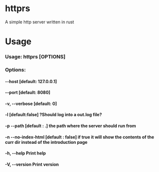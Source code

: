 # httprs
A simple http server written in rust

# Usage
### Usage: httprs [OPTIONS]

### Options:
####  --host <HOST>             [default: 127.0.0.1]
####  --port <PORT>             [default: 8080]
####  -v, --verbose <VERBOSE>   [default: 0]
####  -l                        [default:false]  ?Should log into a out.log file?
####  -p   --path   <PATH>      [default : .] the path where the server should run from
####  -n   --no-index-html      [default : false] if true it will show the contents of the curr dir instead of the introduction page
####  -h, --help               Print help
####  -V, --version            Print version
